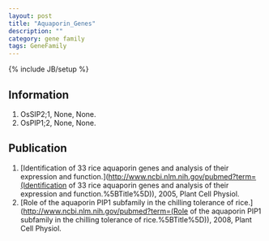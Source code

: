 ```yaml
---
layout: post
title: "Aquaporin_Genes"
description: ""
category: gene family
tags: GeneFamily
---
```

{% include JB/setup %}

## Information
1. OsSIP2;1, None, None.
2. OsPIP1;2, None, None.

## Publication
1. [Identification of 33 rice aquaporin genes and analysis of their expression and function.](http://www.ncbi.nlm.nih.gov/pubmed?term=(Identification of 33 rice aquaporin genes and analysis of their expression and function.%5BTitle%5D)), 2005, Plant Cell Physiol.
2. [Role of the aquaporin PIP1 subfamily in the chilling tolerance of rice.](http://www.ncbi.nlm.nih.gov/pubmed?term=(Role of the aquaporin PIP1 subfamily in the chilling tolerance of rice.%5BTitle%5D)), 2008, Plant Cell Physiol.


